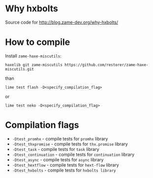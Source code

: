 # Why hxbolts

Source code for http://blog.zame-dev.org/why-hxbolts/

# How to compile

Install `zame-haxe-miscutils`:

```
haxelib git zame-miscutils https://github.com/restorer/zame-haxe-miscutils.git
```

than

```
lime test flash -D<specify_compilation_flag>
```

or

```
lime test neko -D<specify_compilation_flag>
```

# Compilation flags

  - `-Dtest_promhx` - compile tests for `promhx` library
  - `-Dtest_thxpromise` - compile tests for `thx.promise` library
  - `-Dtest_task` - compile tests for `task` library
  - `-Dtest_continuation` - compile tests for `continuation` library
  - `-Dtest_async` - compile tests for `async` library
  - `-Dtest_hextflow` - compile tests for `hext-flow` library
  - `-Dtest_hxbolts` - compile tests for `hxbolts library`
